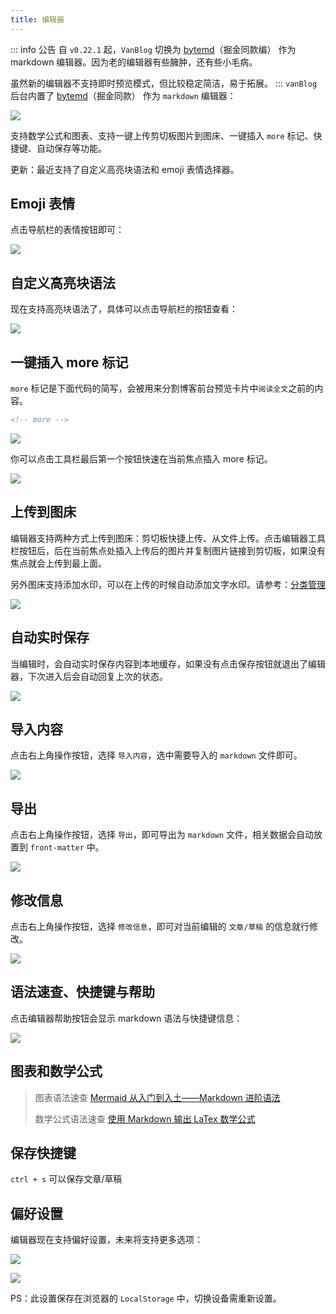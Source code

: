 ```yaml
---
title: 编辑器
---
```


::: info 公告
自 `v0.22.1` 起，`VanBlog` 切换为 [bytemd](https://github.com/bytedance/bytemd)（掘金同款编） 作为 markdown 编辑器。因为老的编辑器有些臃肿，还有些小毛病。

虽然新的编辑器不支持即时预览模式，但比较稳定简洁，易于拓展。
:::
`vanBlog` 后台内置了 [bytemd](https://github.com/bytedance/bytemd)（掘金同款） 作为 `markdown` 编辑器：

![](https://www.mereith.com/static/img/e0ce4ddda865c9b7827983a219468599.clipboard-2022-09-06.png)

支持数学公式和图表、支持一键上传剪切板图片到图床、一键插入 `more` 标记、快捷键、自动保存等功能。

更新：最近支持了自定义高亮块语法和 emoji 表情选择器。

## Emoji 表情

点击导航栏的表情按钮即可：

![](https://www.mereith.com/static/img/42353fbbc0660940e238c4da9b8017cf.clipboard-2022-09-08.png)

## 自定义高亮块语法

现在支持高亮块语法了，具体可以点击导航栏的按钮查看：

![](https://www.mereith.com/static/img/9880f893a308699193671ff3b74f246c.clipboard-2022-09-07.png)

## 一键插入 more 标记

`more` 标记是下面代码的简写，会被用来分割博客前台预览卡片中`阅读全文`之前的内容。

```html
<!-- more -->
```

![](https://pic.mereith.com/img/b613474a616f7e2b714735cb79aeff6a.clipboard-2022-08-15.png)

你可以点击工具栏最后第一个按钮快速在当前焦点插入 more 标记。

![](https://pic.mereith.com/img/59550a500ed84dea504f897dbe12ed07.clipboard-2022-08-29.png)

## 上传到图床

编辑器支持两种方式上传到图床：剪切板快捷上传、从文件上传。点击编辑器工具栏按钮后，后在当前焦点处插入上传后的图片并复制图片链接到剪切板，如果没有焦点就会上传到最上面。

另外图床支持添加水印，可以在上传的时候自动添加文字水印。请参考：[分类管理](/feature/basic/category.md)

![](https://pic.mereith.com/img/0a54a1e4fe8ac47cea8fa7aea89964ca.clipboard-2022-08-29.png)

## 自动实时保存

当编辑时，会自动实时保存内容到本地缓存，如果没有点击保存按钮就退出了编辑器，下次进入后会自动回复上次的状态。

![](https://pic.mereith.com/img/85fa1dc72226c92b7b176cc40690999d.clipboard-2022-08-31.png)

## 导入内容

点击右上角操作按钮，选择 `导入内容`，选中需要导入的 `markdown` 文件即可。

![](https://pic.mereith.com/img/4218768fe6d1c8d69433bde3fd98c01b.clipboard-2022-08-30.png)

## 导出

点击右上角操作按钮，选择 `导出`，即可导出为 `markdown` 文件，相关数据会自动放置到 `front-matter` 中。

![](https://www.mereith.com/static/img/52495adf0928d2034159a398cbc7e050.clipboard-2022-09-06.png)

## 修改信息

点击右上角操作按钮，选择 `修改信息`，即可对当前编辑的 `文章/草稿` 的信息就行修改。

![](https://www.mereith.com/static/img/52495adf0928d2034159a398cbc7e050.clipboard-2022-09-06.png)

## 语法速查、快捷键与帮助

点击编辑器帮助按钮会显示 markdown 语法与快捷键信息：

![](https://pic.mereith.com/img/cabe5cdfddeedbd6e592f7aaea2f4afc.clipboard-2022-08-29.png)

## 图表和数学公式

> 图表语法速查 [Mermaid 从入门到入土——Markdown 进阶语法](https://zhuanlan.zhihu.com/p/355997933)
>
> 数学公式语法速查 [使用 Markdown 输出 LaTex 数学公式](https://zhuanlan.zhihu.com/p/59412540)

## 保存快捷键

`ctrl + s` 可以保存文章/草稿

## 偏好设置

编辑器现在支持偏好设置，未来将支持更多选项：

![](https://www.mereith.com/static/img/52495adf0928d2034159a398cbc7e050.clipboard-2022-09-06.png)

![](https://www.mereith.com/static/img/031c5d647a21e1f57efbceb615661486.clipboard-2022-09-06.png)

PS：此设置保存在浏览器的 `LocalStorage` 中，切换设备需重新设置。
